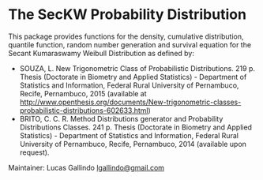 # The SecKW Probability Distribution

This package provides functions for the density, cumulative distribution,
quantile function, random number generation and survival equation for the
Secant Kumaraswamy Weibull Distribution as defined by:

 * SOUZA, L. New Trigonometric Class of Probabilistic Distributions. 219 p. Thesis (Doctorate in Biometry and Applied Statistics) - Department of Statistics and Information, Federal Rural University of Pernambuco, Recife, Pernambuco, 2015 (available at <http://www.openthesis.org/documents/New-trigonometric-classes-probabilistic-distributions-602633.html>)
 * BRITO, C. C. R. Method Distributions generator and Probability Distributions Classes. 241 p. Thesis (Doctorate in Biometry and Applied Statistics) - Department of Statistics and Information, Federal Rural University of Pernambuco, Recife, Pernambuco, 2014 (available upon request).

 Maintainer: Lucas Gallindo <lgallindo@gmail.com>
